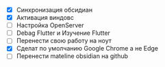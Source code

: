 
* [x] Cинхронизация обсидиан
* [x] Активация виндовс
* [ ] Настройка OpenServer
* [ ] Debag Flutter и Изучение Flutter
* [ ] Перенести свою работу на ноут
* [x] Сделат по умолчанию Google Chrome а не Edge 
* [ ] Перенести mateline obsidian на github
